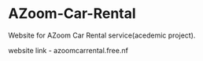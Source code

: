 # AZoom-Car-Rental
Website for AZoom Car Rental service(acedemic project).

website link - azoomcarrental.free.nf

